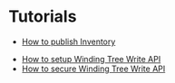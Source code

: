# Tutorials

- [How to publish Inventory](tutorials/how-to-publish-inventory.md)
<!--- [How to retrieve My Inventory]()-->
- [How to setup Winding Tree Write API](tutorials/how-to-setup-write-api.md)
- [How to secure Winding Tree Write API](tutorials/how-to-secure-write-api.md)

<!--
- How do I generate eth wallet and buy ETH = $1
- How to build a Hotel Booking Page
- How to integrate property management software to publish inventory
- How to propose a change to the API Specification
- How to implement client
    - mock and greenkeeper on
- How to implement server endpoint based on the API Specification
-->